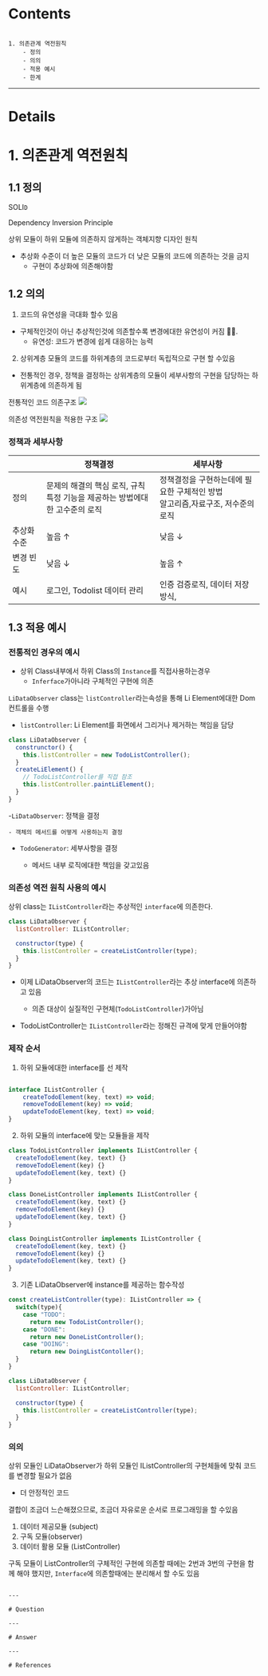 # Contents

```

1. 의존관계 역전원칙
    - 정의
    - 의의
    - 적용 예시
    - 한계

```

---

# Details

# 1. 의존관계 역전원칙

## 1.1 정의

SOLI`D`

Dependency Inversion Principle

상위 모듈이 하위 모듈에 의존하지 않게하는 객체지향 디자인 원칙

- 추상화 수준이 더 높은 모듈의 코드가 더 낮은 모듈의 코드에 의존하는 것을 금지
  - 구현이 추상화에 의존해야함

## 1.2 의의

1. 코드의 유연성을 극대화 할수 있음

- 구체적인것이 아닌 추상적인것에 의존할수록 변경에대한 유연성이 커짐 🐱‍🏍.
  - 유연성: 코드가 변경에 쉽게 대응하는 능력

2. 상위계층 모듈의 코드를 하위계층의 코드로부터 독립적으로 구현 할 수있음

- 전통적인 경우, 정책을 결정하는 상위계층의 모듈이
  세부사항의 구현을 담당하는 하위계층에 의존하게 됨

전통적인 코드 의존구조
![](https://www.oreilly.com/api/v2/epubs/9781492077992/files/assets/f0138-01.png)

의존성 역전원칙을 적용한 구조
![](<![](https://www.oreilly.com/api/v2/epubs/9781492077992/files/assets/f0140-01.png)>)

### 정책과 세부사항

|             | 정책결정                                                                         | 세부사항                                                                           |
| ----------- | -------------------------------------------------------------------------------- | ---------------------------------------------------------------------------------- |
| 정의        | 문제의 해결의 핵심 로직, 규칙 <br> 특정 기능을 제공하는 방법에대한 고수준의 로직 | 정책결정을 구현하는데에 필요한 구체적인 방법 <br> 알고리즘,자료구조, 저수준의 로직 |
| 추상화 수준 | 높음 ↑                                                                           | 낮음 ↓                                                                             |
| 변경 빈도   | 낮음 ↓                                                                           | 높음 ↑                                                                             |
| 예시        | 로그인, Todolist 데이터 관리                                                     | 인증 검증로직, 데이터 저장방식,                                                    |

## 1.3 적용 예시

### 전통적인 경우의 예시

- 상위 Class내부에서 하위 Class의 `Instance`를 직접사용하는경우
  - `Inferface`가아니라 구체적인 구현에 의존

`LiDataObserver` class는 `listController`라는속성을 통해
Li Element에대한 Dom 컨트롤을 수행

- `listController`: Li Element를 화면에서 그리거나 제거하는 책임을 담당

```js
class LiDataObserver {
  construnctor() {
    this.listController = new TodoListController();
  }
  createLiElement() {
    // TodoListController를 직접 참조
    this.listController.paintLiElement();
  }
}
```

-`LiDataObserver`: 정책을 결정

    - 객체의 메서드를 어떻게 사용하는지 결정

- `TodoGenerator`: 세부사항을 결정

  - 메서드 내부 로직에대한 책임을 갖고있음

### 의존성 역전 원칙 사용의 예시

상위 class는 `IListController`라는 추상적인 `interface`에 의존한다.

```js
class LiDataObserver {
  listController: IListController;

  constructor(type) {
    this.listController = createListController(type);
  }
}
```

- 이제 LiDataObserver의 코드는 `IListController`라는 추상 interface에 의존하고 있음

  - 의존 대상이 실질적인 구현체(`TodoListController`)가아님

- TodoListController는 `IListController`라는 정해진 규격에 맞게 만들어야함

### 제작 순서

1. 하위 모듈에대한 interface를 선 제작

```ts

interface IListController {
    createTodoElement(key, text) => void;
    removeTodoElement(key) => void;
    updateTodoElement(key, text) => void;
}
```

2. 하위 모듈의 interface에 맞는 모듈들을 제작

```ts
class TodoListController implements IListController {
  createTodoElement(key, text) {}
  removeTodoElement(key) {}
  updateTodoElement(key, text) {}
}

class DoneListController implements IListController {
  createTodoElement(key, text) {}
  removeTodoElement(key) {}
  updateTodoElement(key, text) {}
}

class DoingListController implements IListController {
  createTodoElement(key, text) {}
  removeTodoElement(key) {}
  updateTodoElement(key, text) {}
}
```

3. 기존 LiDataObserver에 instance를 제공하는 함수작성

```js
const createListController(type): IListController => {
  switch(type){
    case "TODO":
      return new TodoListController();
    case "DONE":
      return new DoneListController();
    case "DOING":
      return new DoingListContoller();
  }
}

class LiDataObserver {
  listController: IListController;

  constructor(type) {
    this.listController = createListController(type);
  }
}
```

### 의의

상위 모듈인 LiDataObserver가 하위 모듈인
IListController의 구현체들에 맞춰 코드를 변경할 필요가 없음

- 더 안정적인 코드

결합이 조금더 느슨해졌으므로, 조금더 자유로운 순서로 프로그래밍을 할 수있음

1. 데이터 제공모듈 (subject)
2. 구독 모듈(observer)
3. 데이터 활용 모듈 (ListController)

구독 모듈이 ListController의 구체적인 구현에 의존할 때에는
2번과 3번의 구현을 함께 해야 했지만, `Interface`에 의존할때에는 분리해서 할 수도 있음

```

---

# Question

---

# Answer

---

# References
```
